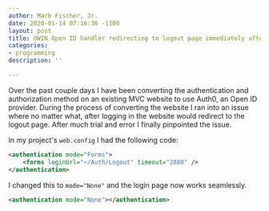 ```yaml
---
author: Mark Fischer, Jr.
date: 2020-01-14 07:16:36 -1100
layout: post
title: OWIN Open ID handler redirecting to logout page immediately after logging in
categories:
- programming
description: ''

---
```

Over the past couple days I have been converting the authentication and authorization method on an existing MVC website to use Auth0, an Open ID provider. During the process of converting the website I ran into an issue where no matter what, after logging in the website would redirect to the logout page. After much trial and error I finally pinpointed the issue.

In my project's `web.config` I had the following code:

```xml
<authentication mode="Forms">
	<forms loginUrl="~/Auth/Logout" timeout="2880" />
</authentication>
```

I changed this to `mode="None"` and the login page now works seamlessly.

```xml
<authentication mode="None"></authentication>
```